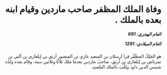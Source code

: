 <h1 dir="rtl">وفاة الملك المظفر صاحب ماردين وقيام ابنه بعده بالملك .</h1>

<h5 dir="rtl">العام الهجري:  691

العام الميلادي: 1291

</h5>

<p dir="rtl">هو المَلِكُ المظَفَّر قرا أرسلان بن السعيد غازي بن المنصور أرتق بن إيلغازي بن ألبي بن تمرتاش بن إيلغازي بن أرتق، صاحِبُ ماردين بعدما ملكَ ثلاثًا وثلاثين سنة، وقام بعده ولدُه شمس الدين داود ولقِّبَ بالملك السَّعيدِ.</p></br>

